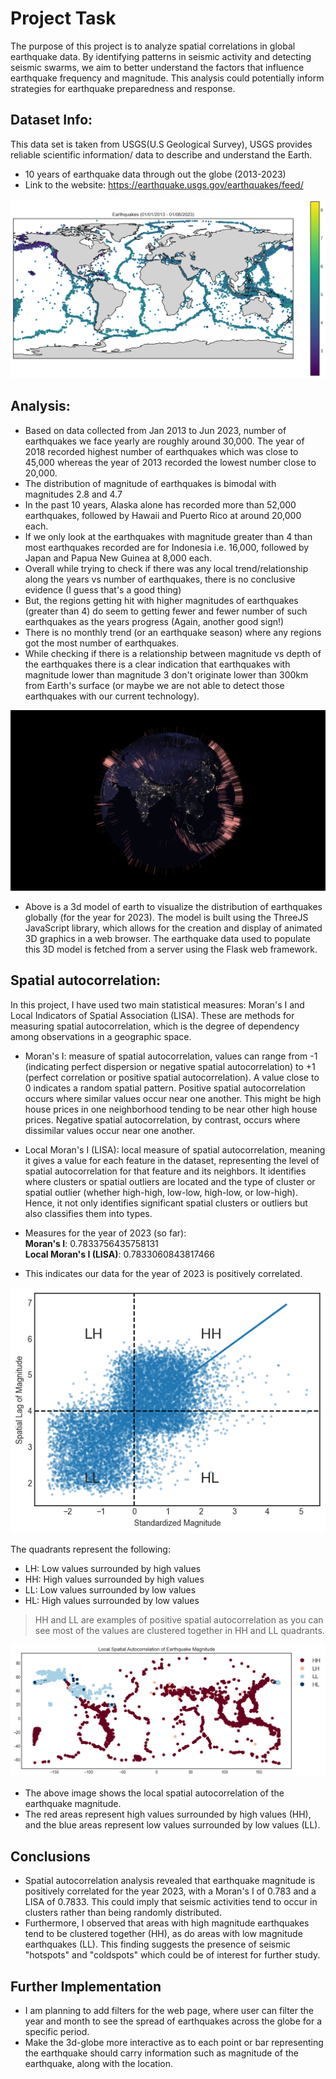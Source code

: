 # Project Task

The purpose of this project is to analyze spatial correlations in global earthquake data. By identifying patterns in seismic activity and detecting seismic swarms, we aim to better understand the factors that influence earthquake frequency and magnitude. This analysis could potentially inform strategies for earthquake preparedness and response. 

## Dataset Info:

This data set is taken from USGS(U.S Geological Survey), USGS provides reliable scientific information/ data to describe and understand the Earth.
- 10 years of earthquake data through out the globe (2013-2023)
- Link to the website: https://earthquake.usgs.gov/earthquakes/feed/

![Earthquakes between 2013- 2023](https://github.com/parthshah231/earthquake_analysis/blob/master/README/earthquakes_2013_2023.png)



## Analysis:

- Based on data collected from Jan 2013 to Jun 2023, number of earthquakes we face yearly are roughly around 30,000. The year of 2018 recorded highest number of earthquakes which was close to 45,000 whereas the year of 2013 recorded the lowest number close to 20,000.
- The distribution of magnitude of earthquakes is bimodal with magnitudes 2.8 and 4.7
- In the past 10 years, Alaska alone has recorded more than 52,000 earthquakes, followed by Hawaii and Puerto Rico at around 20,000 each.
- If we only look at the earthquakes with magnitude greater than 4 than most earthquakes recorded are for Indonesia i.e. 16,000, followed by Japan and Papua New Guinea at 8,000 each.
- Overall while trying to check if there was any local trend/relationship along the years vs number of earthquakes, there is no conclusive evidence (I guess that's a good thing)
- But, the regions getting hit with higher magnitudes of earthquakes (greater than 4) do seem to getting fewer and fewer number of such earthquakes as the years progress (Again, another good sign!)
- There is no monthly trend (or an earthquake season) where any regions got the most number of earthquakes.
- While checking if there is a relationship between magnitude vs depth of the earthquakes there is a clear indication that earthquakes with magnitude lower than magnitude 3 don't originate lower than 300km from Earth's surface (or maybe we are not able to detect those earthquakes with our current technology). 

![3d-earth](https://github.com/parthshah231/earthquake_analysis/blob/master/README/3d_earth.png)

- Above is a 3d model of earth to visualize the distribution of earthquakes globally (for the year for 2023). The model is built using the ThreeJS JavaScript library, which allows for the creation and display of animated 3D graphics in a web browser. The earthquake data used to populate this 3D model is fetched from a server using the Flask web framework.

## Spatial autocorrelation:
In this project, I have used two main statistical measures: Moran's I and Local Indicators of Spatial Association (LISA). These are methods for measuring spatial autocorrelation, which is the degree of dependency among observations in a geographic space.
- Moran's I: measure of spatial autocorrelation, values can range from -1 (indicating perfect dispersion or negative spatial autocorrelation) to +1 (perfect correlation or positive spatial autocorrelation). A value close to 0 indicates a random spatial pattern. Positive spatial autocorrelation occurs where similar values occur near one another. This might be high house prices in one neighborhood tending to be near other high house prices. Negative spatial autocorrelation, by contrast, occurs where dissimilar values occur near one another.
- Local Moran's I (LISA):  local measure of spatial autocorrelation, meaning it gives a value for each feature in the dataset, representing the level of spatial autocorrelation for that feature and its neighbors. It identifies where clusters or spatial outliers are located and the type of cluster or spatial outlier (whether high-high, low-low, high-low, or low-high). Hence, it not only identifies significant spatial clusters or outliers but also classifies them into types.

- Measures for the year of 2023 (so far):   \
**Moran's I**: 0.7833756435758131           \
**Local Moran's I (LISA)**: 0.7833060843817466

- This indicates our data for the year of 2023 is positively correlated.

![Lisa quadrants](https://github.com/parthshah231/earthquake_analysis/blob/master/README/lisa_quadrants.png)

The quadrants represent the following:

- LH: Low values surrounded by high values   
- HH: High values surrounded by high values  
- LL: Low values surrounded by low values    
- HL: High values surrounded by low values   

> HH and LL are examples of positive spatial autocorrelation as you can see most of the values are clustered together in HH and LL quadrants.

![spatial autocorrelation](https://github.com/parthshah231/earthquake_analysis/blob/master/README/spatial_autocorrelation.png)

- The above image shows the local spatial autocorrelation of the earthquake magnitude.
- The red areas represent high values surrounded by high values (HH), and the blue areas represent low values surrounded by low values (LL).

## Conclusions
- Spatial autocorrelation analysis revealed that earthquake magnitude is positively correlated for the year 2023, with a Moran's I of 0.783 and a LISA of 0.7833. This could imply that seismic activities tend to occur in clusters rather than being randomly distributed. 
- Furthermore, I observed that areas with high magnitude earthquakes tend to be clustered together (HH), as do areas with low magnitude earthquakes (LL). This finding suggests the presence of seismic "hotspots" and "coldspots" which could be of interest for further study.

## Further Implementation
- I am planning to add filters for the web page, where user can filter the year and month to see the spread of earthquakes across the globe for a specific period. 
- Make the 3d-globe more interactive as to each point or bar representing the earthquake should carry information such as magnitude of the earthquake, along with the location.
